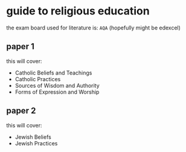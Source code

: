 # guide to religious education

the exam board used for literature is: `AQA` (hopefully might be edexcel)

## paper 1

this will cover:

- Catholic Beliefs and Teachings
- Catholic Practices
- Sources of Wisdom and Authority
- Forms of Expression and Worship

## paper 2

this will cover:

- Jewish Beliefs
- Jewish Practices
